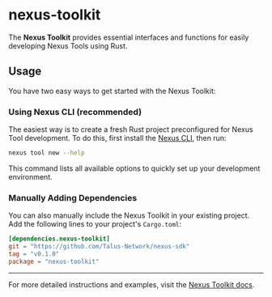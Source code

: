 # nexus-toolkit

The **Nexus Toolkit** provides essential interfaces and functions for easily
developing Nexus Tools using Rust.

## Usage

You have two easy ways to get started with the Nexus Toolkit:

### Using Nexus CLI (recommended)

The easiest way is to create a fresh Rust project preconfigured for Nexus Tool
development. To do this, first install the [Nexus CLI][nexus-cli-docs], then run:

```sh
nexus tool new --help
```

This command lists all available options to quickly set up your development
environment.

### Manually Adding Dependencies

You can also manually include the Nexus Toolkit in your existing project.
Add the following lines to your project's `Cargo.toml`:

```toml
[dependencies.nexus-toolkit]
git = "https://github.com/Talus-Network/nexus-sdk"
tag = "v0.1.0"
package = "nexus-toolkit"
```

---

For more detailed instructions and examples, visit the [Nexus Toolkit docs][nexus-toolkit-docs].

<!-- List of references -->

[nexus-cli-docs]: https://docs.talus.network/talus-documentation/developer-docs/index-1/cli
[nexus-toolkit-docs]: https://docs.talus.network/talus-documentation/developer-docs/index-1/toolkit-rust
